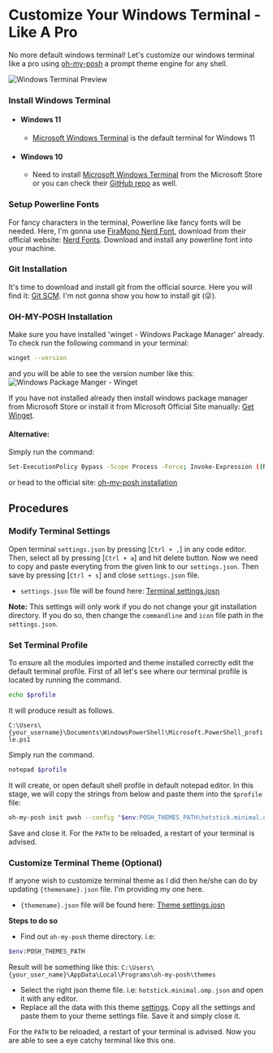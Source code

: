 # Customize Your Windows Terminal - Like A Pro

No more default windows terminal! Let's customize our windows terminal like a pro using [oh-my-posh](https://ohmyposh.dev/docs/windows/) a prompt theme engine for any shell.

![Windows Terminal Preview](./assets/images/windows-terminal.png)

### Install Windows Terminal
- #### Windows 11
  - [Microsoft Windows Terminal](https://www.microsoft.com/en-us/p/windows-terminal-preview/9n0dx20hk701#activetab=pivot:overviewtab) is the default terminal for Windows 11
- #### Windows 10
  - Need to install [Microsoft Windows Terminal](https://www.microsoft.com/en-us/p/windows-terminal-preview/9n0dx20hk701#activetab=pivot:overviewtab) from the Microsoft Store or you can check their [GitHub repo](https://github.com/Microsoft/Terminal) as well.

### Setup Powerline Fonts
For fancy characters in the terminal, Powerline like fancy fonts will be needed. Here, I'm gonna use [FiraMono Nerd Font](https://objects.githubusercontent.com/github-production-release-asset-2e65be/27574418/5b8e7c00-4531-11ea-9838-c3a20ed19894?X-Amz-Algorithm=AWS4-HMAC-SHA256&X-Amz-Credential=AKIAIWNJYAX4CSVEH53A%2F20211208%2Fus-east-1%2Fs3%2Faws4_request&X-Amz-Date=20211208T144417Z&X-Amz-Expires=300&X-Amz-Signature=f9deb10bd66524c4f258131f1b4551d67386753f79af40e53c5293ad59605ee0&X-Amz-SignedHeaders=host&actor_id=0&key_id=0&repo_id=27574418&response-content-disposition=attachment%3B%20filename%3DFiraMono.zip&response-content-type=application%2Foctet-stream), download from their official website: [Nerd Fonts](https://www.nerdfonts.com/font-downloads). Download and install any powerline font into your machine.

### Git Installation
It's time to download and install git from the official source. Here you will find it: [Git SCM](https://git-scm.com/). I'm not gonna show you how to install git (😜).

### OH-MY-POSH Installation
Make sure you have installed 'winget - Windows Package Manager' already. To check run the following command in your terminal:
```sh
winget --version
```

and you will be able to see the version number like this:
![Windows Package Manger - Winget](./assets/images/winget.png)

If you have not installed already then install windows package manager from Microsoft Store or install it from Microsoft Official Site manually: [Get Winget]('https://docs.microsoft.com/en-us/windows/package-manager/winget/').

#### **Alternative:**
Simply run the command:
```sh
Set-ExecutionPolicy Bypass -Scope Process -Force; Invoke-Expression ((New-Object System.Net.WebClient).DownloadString('https://ohmyposh.dev/install.ps1'))
```

or head to the official site: [oh-my-posh installation]('https://ohmyposh.dev/docs/installation/windows')

## Procedures

### Modify Terminal Settings

Open terminal `settings.json` by pressing [`Ctrl + ,`] in any code editor. Then, select all by pressing [`Ctrl + a`] and hit delete button. Now we need to copy and paste everyting from the given link to our `settings.json`. Then save by pressing [`Ctrl + s`] and close `settings.json` file.

- `settings.json` file will be found here: [Terminal settings.josn](./Windows%20Terminal%20Settings/settings.json)

**Note:** This settings will only work if you do not change your git installation directory. If you do so, then change the `commandline` and `icon` file path in the `settings.json`.

### Set Terminal Profile

To ensure all the modules imported and theme installed correctly edit the default terminal profile. First of all let's see where our terminal profile is located by running the command.

```sh
echo $profile
```

It will produce result as follows.

`C:\Users\{your_username}\Documents\WindowsPowerShell\Microsoft.PowerShell_profile.ps1`

Simply run the command.

```sh
notepad $profile
```

It will create, or open default shell profile in default notepad editor. In this stage, we will copy the strings from below and paste them into the `$profile` file:

```sh
oh-my-posh init pwsh --config "$env:POSH_THEMES_PATH\hotstick.minimal.omp.json" | Invoke-Expression
```

Save and close it. For the `PATH` to be reloaded, a restart of your terminal is advised.

### Customize Terminal Theme (Optional)
If anyone wish to customize terminal theme as I did then he/she can do by updating `{themename}.json` file. I'm providing my one here.

- `{themename}.json` file will be found here: [Theme settings.josn](./Terminal%20Theme%20Settings/hotstick.minimal.omp.json)

**Steps to do so**
- Find out `oh-my-posh` theme directory. i.e:

```sh
$env:POSH_THEMES_PATH
```

Result will be something like this:
`C:\Users\{your_user_name}\AppData\Local\Programs\oh-my-posh\themes`

- Select the right json theme file. i.e: `hotstick.minimal.omp.json` and open it with any editor.
- Replace all the data with this theme [settings](./Terminal%20Theme%20Settings/hotstick.minimal.omp.json). Copy all the settings and paste them to your theme settings file. Save it and simply close it.

For the `PATH` to be reloaded, a restart of your terminal is advised. Now you are able to see a eye catchy terminal like this one.